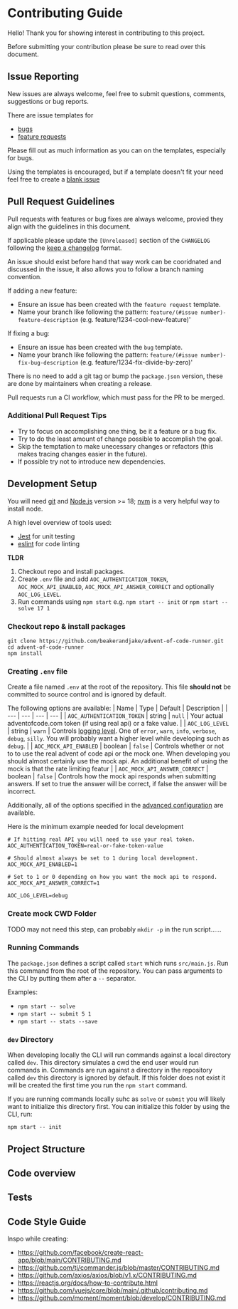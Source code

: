 # Contributing Guide
Hello! Thank you for showing interest in contributing to this project. 

Before submitting your contribution please be sure to read over this document.

## Issue Reporting

New issues are always welcome, feel free to submit questions, comments, suggestions or bug reports. 

There are issue templates for
- [bugs](https://github.com/beakerandjake/advent-of-code-runner/issues/new?assignees=&labels=bug&template=bug-report.md&title=)
- [feature requests](https://github.com/beakerandjake/advent-of-code-runner/issues/new?assignees=&labels=enhancement&template=feature_request.md&title=)

Please fill out as much information as you can on the templates, especially for bugs.

Using the templates is encouraged, but if a template doesn't fit your need feel free to create a [blank issue](https://github.com/beakerandjake/advent-of-code-runner/issues/new) 

## Pull Request Guidelines

Pull requests with features or bug fixes are always welcome, provied they align with the guidelines in this document. 

If applicable please update the `[Unreleased]` section of the `CHANGELOG` following the [keep a changelog](https://keepachangelog.com/en/1.0.0/) format.

An issue should exist before hand that way work can be cooridnated and discussed in the issue, it also allows you to follow a branch naming convention.

If adding a new feature:
  - Ensure an issue has been created with the `feature request` template.
  - Name your branch like following the pattern: `feature/(#issue number)-feature-description` (e.g. feature/1234-cool-new-feature)'

If fixing a bug:
  - Ensure an issue has been created with the `bug` template.
  - Name your branch like following the pattern: `feature/(#issue number)-fix-bug-description` (e.g. feature/1234-fix-divide-by-zero)'

There is no need to add a git tag or bump the `package.json` version, these are done by maintainers when creating a release.

Pull requests run a CI workflow, which must pass for the PR to be merged.

### Additional Pull Request Tips
- Try to focus on accomplishing one thing, be it a feature or a bug fix. 
- Try to do the least amount of change possible to accomplish the goal. 
- Skip the temptation to make unecessary changes or refactors (this makes tracing changes easier in the future). 
- If possible try not to introduce new dependencies.  

## Development Setup
You will need [git](http://git-scm.com/) and [Node.js](https://nodejs.org) version >= 18; [nvm](https://github.com/nvm-sh/nvm) is a very helpful way to install node.

A high level overview of tools used:
- [Jest](https://github.com/facebook/jest) for unit testing
- [eslint](https://github.com/eslint/eslint) for code linting


**TLDR**
1. Checkout repo and install packages.
2. Create `.env` file and add `AOC_AUTHENTICATION_TOKEN`, `AOC_MOCK_API_ENABLED`, `AOC_MOCK_API_ANSWER_CORRECT` and optionally `AOC_LOG_LEVEL`.
3. Run commands using `npm start` e.g. `npm start -- init` or `npm start -- solve 17 1`

### Checkout repo & install packages
```
git clone https://github.com/beakerandjake/advent-of-code-runner.git
cd advent-of-code-runner
npm install
```
### Creating `.env` file
Create a file named `.env` at the root of the repository. This file **should not** be committed to source control and is ignored by default. 

The following options are available:
| Name | Type | Default | Description |
| --- | --- | --- | --- |
| `AOC_AUTHENTICATION_TOKEN` | string | `null` | Your actual adventofcode.com token (if using real api) or a fake value. |
| `AOC_LOG_LEVEL` | string | `warn` | Controls [logging level](https://github.com/winstonjs/winston#logging-levels). One of `error`, `warn`, `info`, `verbose`, `debug`, `silly`. You will probably want a higher level while developing such as `debug`. |
| `AOC_MOCK_API_ENABLED` | boolean | `false` | Controls whether or not to to use the real advent of code api or the mock one. When developing you should almost certainly use the mock api. An additional benefit of using the mock is that the rate limiting featur |
| `AOC_MOCK_API_ANSWER_CORRECT` | boolean | `false` | Controls how the mock api responds when submitting answers. If set to true the answer will be correct, if false the answer will be incorrect.

Additionally, all of the options specified in the [advanced configuration](https://github.com/beakerandjake/advent-of-code-runner#christmas_tree-advanced-configuration) are available.

Here is the minimum example needed for local development
```dosini
# If hitting real API you will need to use your real token.
AOC_AUTHENTICATION_TOKEN=real-or-fake-token-value

# Should almost always be set to 1 during local development.
AOC_MOCK_API_ENABLED=1

# Set to 1 or 0 depending on how you want the mock api to respond.
AOC_MOCK_API_ANSWER_CORRECT=1

AOC_LOG_LEVEL=debug
```

### Create mock CWD Folder
TODO may not need this step, can probably `mkdir -p` in the run script...... 

### Running Commands
The `package.json` defines a script called `start` which runs `src/main.js`. Run this command from the root of the repository. You can pass arguments to the CLI by putting them after a `--` separator.

Examples:
- `npm start -- solve`
- `npm start -- submit 5 1`
- `npm start -- stats --save`

### `dev` Directory
When developing locally the CLI will run commands against a local directory called `dev`. This directory simulates a cwd the end user would run commands in. 
Commands are run against a directory in the repository called `dev` this directory is ignored by default.  If this folder does not exist it will be created the first time you run the `npm start` command. 

If you are running commands locally suhc as `solve` or `submit` you will likely want to initialize this directory first. You can initialize this folder by using the CLI, run: 
```
npm start -- init
```


## Project Structure

## Code overview

## Tests

## Code Style Guide


Inspo while creating:
- https://github.com/facebook/create-react-app/blob/main/CONTRIBUTING.md
- https://github.com/tj/commander.js/blob/master/CONTRIBUTING.md
- https://github.com/axios/axios/blob/v1.x/CONTRIBUTING.md
- https://reactjs.org/docs/how-to-contribute.html
- https://github.com/vuejs/core/blob/main/.github/contributing.md
- https://github.com/moment/moment/blob/develop/CONTRIBUTING.md
